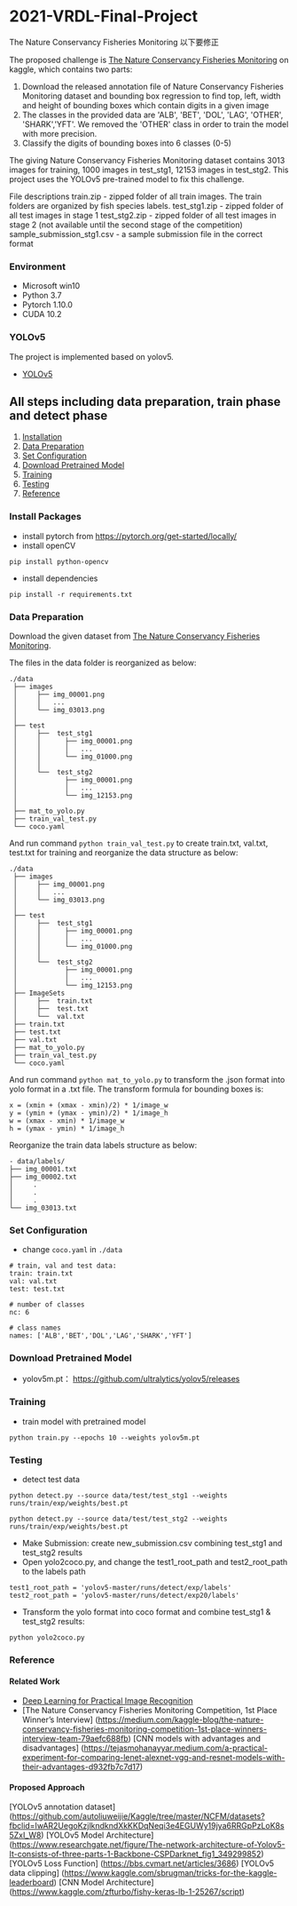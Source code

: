 # 2021-VRDL-Final-Project
The Nature Conservancy Fisheries Monitoring
以下要修正

The proposed challenge is [The Nature Conservancy Fisheries Monitoring](https://www.kaggle.com/c/the-nature-conservancy-fisheries-monitoring/data) on kaggle, which contains two parts:

1. Download the released annotation file of Nature Conservancy Fisheries Monitoring dataset and bounding box regression to find top, left, width and height of bounding boxes which contain digits in a given image
2. The classes in the provided data are 'ALB', 'BET', 'DOL', 'LAG', 'OTHER', 'SHARK','YFT'. We removed the 'OTHER' class in order to train the model with more precision.
3. Classify the digits of bounding boxes into 6 classes (0-5)

The giving Nature Conservancy Fisheries Monitoring dataset contains 3013 images for training, 1000 images in test_stg1, 12153 images in test_stg2. This project uses the YOLOv5 pre-trained model to fix this challenge.

File descriptions
train.zip - zipped folder of all train images. The train folders are organized by fish species labels.
test_stg1.zip - zipped folder of all test images in stage 1
test_stg2.zip - zipped folder of all test images in stage 2 (not available until the second stage of the competition)
sample_submission_stg1.csv - a sample submission file in the correct format


### Environment
- Microsoft win10
- Python 3.7
- Pytorch 1.10.0
- CUDA 10.2

### YOLOv5
The project is implemented based on yolov5.
- [YOLOv5](https://github.com/ultralytics/yolov5)

## All steps including data preparation, train phase and detect phase
1. [Installation](#install-packages)
2. [Data Preparation](#data-preparation)
3. [Set Configuration](#set-configuration)
4. [Download Pretrained Model](#download-pretrained-model)
5. [Training](#training)
6. [Testing](#testing)
7. [Reference](#reference)

### Install Packages
- install pytorch from https://pytorch.org/get-started/locally/
- install openCV
```
pip install python-opencv
```
- install dependencies
```
pip install -r requirements.txt
```

### Data Preparation
Download the given dataset from [The Nature Conservancy Fisheries Monitoring](https://www.kaggle.com/c/the-nature-conservancy-fisheries-monitoring/data).

The files in the data folder is reorganized as below:
```
./data
 ├── images
 │     ├── img_00001.png
 │     │   ...
 │     └── img_03013.png
 │ 
 ├── test
 │     ├──  test_stg1
 │     │      ├── img_00001.png
 │     │      │   ...
 │     │      └── img_01000.png
 │     │
 │     └──  test_stg2
 │            ├── img_00001.png
 │            │   ...
 │            └── img_12153.png
 │   
 ├── mat_to_yolo.py
 ├── train_val_test.py
 └── coco.yaml
```


And run command `python train_val_test.py` to create train.txt, val.txt, test.txt for training and reorganize the  data structure as below:
```
./data
 ├── images
 │     ├── img_00001.png
 │     │   ...
 │     └── img_03013.png
 │
 ├── test
 │     ├──  test_stg1
 │     │      ├── img_00001.png
 │     │      │   ...
 │     │      └── img_01000.png
 │     │
 │     └──  test_stg2
 │            ├── img_00001.png
 │            │   ...
 │            └── img_12153.png
 ├── ImageSets
 │     ├──  train.txt
 │     ├──  test.txt
 │     └──  val.txt
 ├── train.txt
 ├── test.txt
 ├── val.txt
 ├── mat_to_yolo.py
 ├── train_val_test.py
 └── coco.yaml
```


And run command `python mat_to_yolo.py` to transform the .json format into yolo format in a .txt file. The transform formula for bounding boxes is: 

```
x = (xmin + (xmax - xmin)/2) * 1/image_w
y = (ymin + (ymax - ymin)/2) * 1/image_h
w = (xmax - xmin) * 1/image_w
h = (ymax - ymin) * 1/image_h
```

Reorganize the train data labels structure as below:
```
- data/labels/
├── img_00001.txt
├── img_00002.txt
│     .
│     .
│     .
└── img_03013.txt
```
### Set Configuration
- change `coco.yaml` in `./data`
```
# train, val and test data: 
train: train.txt  
val: val.txt  
test: test.txt  

# number of classes
nc: 6  

# class names
names: ['ALB','BET','DOL','LAG','SHARK','YFT'] 
```

### Download Pretrained Model
- yolov5m.pt： https://github.com/ultralytics/yolov5/releases

### Training
- train model with pretrained model
```
python train.py --epochs 10 --weights yolov5m.pt
```
### Testing
- detect test data
```
python detect.py --source data/test/test_stg1 --weights runs/train/exp/weights/best.pt
```
```
python detect.py --source data/test/test_stg2 --weights runs/train/exp/weights/best.pt
```

- Make Submission: create new_submission.csv combining test_stg1 and test_stg2 results
- Open yolo2coco.py, and change the test1_root_path and test2_root_path to the labels path
```
test1_root_path = 'yolov5-master/runs/detect/exp/labels'
test2_root_path = 'yolov5-master/runs/detect/exp20/labels'
```
- Transform the yolo format into coco format and combine test_stg1 & test_stg2 results:
```
python yolo2coco.py
```


### Reference
#### Related Work
- [Deep Learning for Practical Image Recognition](https://www.researchgate.net/publication/326503174_Deep_Learning_for_Practical_Image_Recognition_Case_Study_on_Kaggle_Competitions)
- [The Nature Conservancy Fisheries Monitoring Competition, 1st Place Winner’s Interview]
(https://medium.com/kaggle-blog/the-nature-conservancy-fisheries-monitoring-competition-1st-place-winners-interview-team-79aefc688fb)
[CNN models with advantages and disadvantages]
(https://tejasmohanayyar.medium.com/a-practical-experiment-for-comparing-lenet-alexnet-vgg-and-resnet-models-with-their-advantages-d932fb7c7d17)

#### Proposed Approach
[YOLOv5 annotation dataset]
(https://github.com/autoliuweijie/Kaggle/tree/master/NCFM/datasets?fbclid=IwAR2UegoKzjlkndkndXkKKDqNeqi3e4EGUWy19jya6RRGpPzLoK8s5ZxI_W8)
[YOLOv5 Model Architecture]
(https://www.researchgate.net/figure/The-network-architecture-of-Yolov5-It-consists-of-three-parts-1-Backbone-CSPDarknet_fig1_349299852)
[YOLOv5 Loss Function]
(https://bbs.cvmart.net/articles/3686)
[YOLOv5 data clipping]
(https://www.kaggle.com/sbrugman/tricks-for-the-kaggle-leaderboard)
[CNN Model Architecture]
(https://www.kaggle.com/zfturbo/fishy-keras-lb-1-25267/script)

